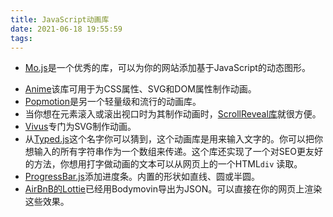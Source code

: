 ```yaml
---
title: JavaScript动画库
date: 2021-06-18 19:55:59
tags:
---
```


- [Mo.js](https://mojs.github.io/)是一个优秀的库，可以为你的网站添加基于JavaScript的动态图形。

<!-- more -->

- [Anime](https://github.com/juliangarnier/anime)该库可用于为CSS属性、SVG和DOM属性制作动画。
- [Popmotion](https://popmotion.io/)是另一个轻量级和流行的动画库。
- 当你想在元素滚入或滚出视口时为其制作动画时，[ScrollReveal库](https://scrollrevealjs.org/)就很方便。
- [Vivus](https://maxwellito.github.io/vivus/)专门为SVG制作动画。
- 从[Typed.js](https://github.com/mattboldt/typed.js)这个名字你可以猜到，这个动画库是用来输入文字的。你可以把你想输入的所有字符串作为一个数组来传递。这个库还实现了一个对SEO更友好的方法，你想用打字做动画的文本可以从网页上的一个HTML`div` 读取。
- [ProgressBar.js](https://kimmobrunfeldt.github.io/progressbar.js/)添加进度条。内置的形状如直线、圆或半圆。
- [AirBnB的Lottie](http://airbnb.io/lottie/#/)已经用Bodymovin导出为JSON。可以直接在你的网页上渲染这些效果。
